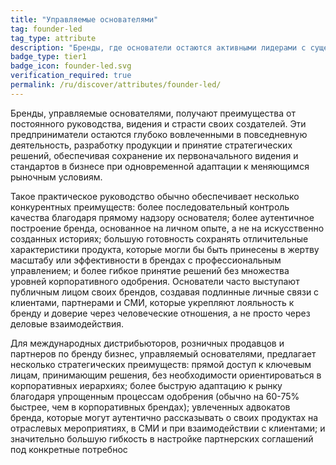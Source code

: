 ```yaml
---
title: "Управляемые основателями"
tag: founder-led
tag_type: attribute
description: "Бренды, где основатели остаются активными лидерами с существенным влиянием на разработку продукции, стандарты качества и направление развития компании."
badge_type: tier1
badge_icon: founder-led.svg
verification_required: true
permalink: /ru/discover/attributes/founder-led/
---
```


Бренды, управляемые основателями, получают преимущества от постоянного руководства, видения и страсти своих создателей. Эти предприниматели остаются глубоко вовлеченными в повседневную деятельность, разработку продукции и принятие стратегических решений, обеспечивая сохранение их первоначального видения и стандартов в бизнесе при одновременной адаптации к меняющимся рыночным условиям.

Такое практическое руководство обычно обеспечивает несколько конкурентных преимуществ: более последовательный контроль качества благодаря прямому надзору основателя; более аутентичное построение бренда, основанное на личном опыте, а не на искусственно созданных историях; большую готовность сохранять отличительные характеристики продукта, которые могли бы быть принесены в жертву масштабу или эффективности в брендах с профессиональным управлением; и более гибкое принятие решений без множества уровней корпоративного одобрения. Основатели часто выступают публичным лицом своих брендов, создавая подлинные личные связи с клиентами, партнерами и СМИ, которые укрепляют лояльность к бренду и доверие через человеческие отношения, а не просто через деловые взаимодействия.

Для международных дистрибьюторов, розничных продавцов и партнеров по бренду бизнес, управляемый основателями, предлагает несколько стратегических преимуществ: прямой доступ к ключевым лицам, принимающим решения, без необходимости ориентироваться в корпоративных иерархиях; более быструю адаптацию к рынку благодаря упрощенным процессам одобрения (обычно на 60-75% быстрее, чем в корпоративных брендах); увлеченных адвокатов бренда, которые могут аутентично рассказывать о своих продуктах на отраслевых мероприятиях, в СМИ и при взаимодействии с клиентами; и значительно большую гибкость в настройке партнерских соглашений под конкретные потребнос